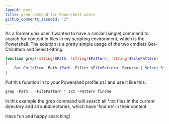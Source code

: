 ```yaml
---
layout: post
title: grep command for Powershell users
github_comments_issueid: "2"
---
```


As a former unix user, I wanted to have a similar (single) command to search for content in files in my scripting environment, which is the Powershell. The solution is a pretty simple usage of the two cmdlets Get-ChildItem and Select-String:

```PowerShell
function grep([string]$Path, [string]$Pattern, [string]$FilePattern)
{
    Get-ChildItem -Path $Path -Filter $FilePattern -Recurse | Select-String -Pattern $Pattern
}
```

Put this function in to your Powershell profile.ps1 and use it like this:

```PowerShell
grep -Path . -FilePattern *.txt -Pattern findme
```

In this example the grep command will search all *.txt files in the current directory and all subdirectories, which have 'findme' in their content.

Have fun and happy searching!
